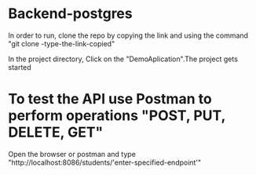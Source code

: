 # Backend-postgres
In order to run, clone the repo by copying the link and using the command "git clone -type-the-link-copied"

In the project directory, Click on the "DemoAplication".The project gets started  

# To test the API use Postman to perform operations "POST, PUT, DELETE, GET"
Open the browser or postman and type "http://localhost:8086/students/'enter-specified-endpoint'" 
